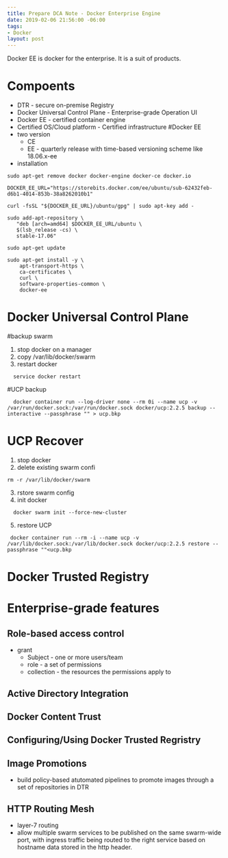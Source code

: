 ```yaml
---
title: Prepare DCA Note - Docker Enterprise Engine
date: 2019-02-06 21:56:00 -06:00
tags:
- Docker
layout: post
---
```


Docker EE is docker for the enterprise. It is a suit of products.
<!--more-->
# Compoents
  * DTR - secure on-premise Registry
  * Docker Universal Control Plane - Enterprise-grade Operation UI
  * Docker EE - certified container engine
  * Certified OS/Cloud platform - Certified infrastructure
#Docker EE
  * two version
    * CE
    * EE - quarterly release with time-based versioning scheme like 18.06.x-ee 
  * installation
```
sudo apt-get remove docker docker-engine docker-ce docker.io

DOCKER_EE_URL="https://storebits.docker.com/ee/ubuntu/sub-62432feb-d6b1-4014-853b-38a8262010b1"

curl -fsSL "${DOCKER_EE_URL}/ubuntu/gpg" | sudo apt-key add -

sudo add-apt-repository \
   "deb [arch=amd64] $DOCKER_EE_URL/ubuntu \
   $(lsb_release -cs) \
   stable-17.06"

sudo apt-get update

sudo apt-get install -y \
    apt-transport-https \
    ca-certificates \
    curl \
    software-properties-common \
    docker-ee
```
# Docker Universal Control Plane
#backup swarm
 1. stop docker on a manager
 2. copy /var/lib/docker/swarm
 3. restart docker 
```
  service docker restart
```
#UCP backup
```
  docker container run --log-driver none --rm 0i --name ucp -v /var/run/docker.sock:/var/run/docker.sock docker/ucp:2.2.5 backup --interactive --passphrase "" > ucp.bkp
```
# UCP Recover
1. stop docker
2. delete existing swarm confi
```
rm -r /var/lib/docker/swarm
```
3. rstore swarm config
4. init docker 
```
  docker swarm init --force-new-cluster
```
5. restore UCP
```
 docker container run --rm -i --name ucp -v /var/lib/docker.sock:/var/lib/docker.sock docker/ucp:2.2.5 restore --passphrase ""<ucp.bkp
```
# Docker Trusted Registry 

# Enterprise-grade features

## Role-based access control
  * grant
    - Subject - one or more users/team
    - role - a set of permissions
    - collection - the resources the permissions apply to
## Active Directory Integration
## Docker Content Trust
## Configuring/Using Docker Trusted Regristry
## Image Promotions
  * build policy-based atutomated pipelines to promote images through a set of repositories in DTR
## HTTP Routing Mesh
  * layer-7 routing
  * allow multiple swarm services to be published on the same swarm-wide port, with ingress traffic being routed to the right service based on hostname data stored in the http header.

